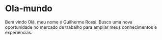 # Ola-mundo
Bem vindo
Olá, meu nome é Guilherme Rossi. 
Busco uma nova oportunidade no mercado de trabalho para ampliar meus conhecimentos e experiências. 
